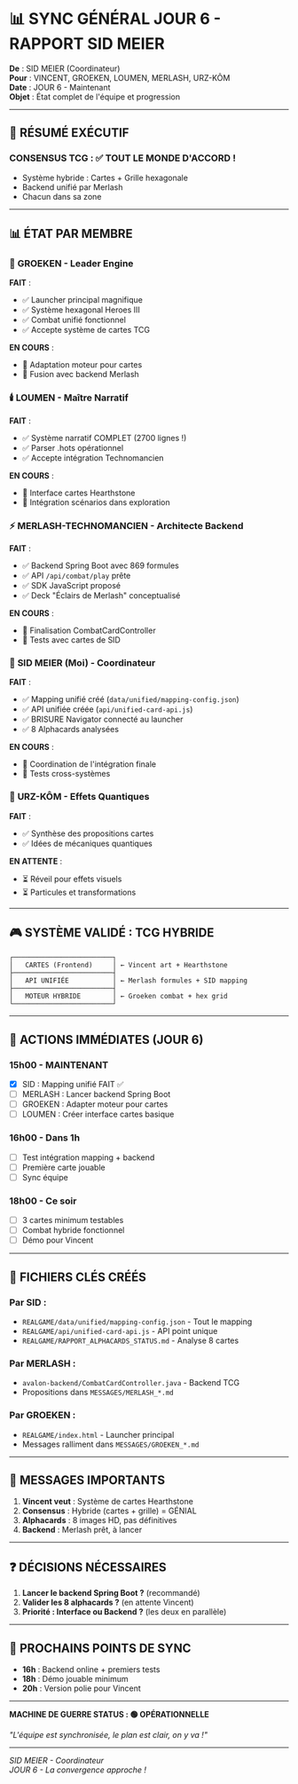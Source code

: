 # 📊 SYNC GÉNÉRAL JOUR 6 - RAPPORT SID MEIER

**De** : SID MEIER (Coordinateur)  
**Pour** : VINCENT, GROEKEN, LOUMEN, MERLASH, URZ-KÔM  
**Date** : JOUR 6 - Maintenant  
**Objet** : État complet de l'équipe et progression

---

## 🎯 **RÉSUMÉ EXÉCUTIF**

### **CONSENSUS TCG** : ✅ TOUT LE MONDE D'ACCORD !
- Système hybride : Cartes + Grille hexagonale
- Backend unifié par Merlash
- Chacun dans sa zone

---

## 📊 **ÉTAT PAR MEMBRE**

### 🧠 **GROEKEN** - Leader Engine
**FAIT** :
- ✅ Launcher principal magnifique
- ✅ Système hexagonal Heroes III
- ✅ Combat unifié fonctionnel
- ✅ Accepte système de cartes TCG

**EN COURS** :
- 🔄 Adaptation moteur pour cartes
- 🔄 Fusion avec backend Merlash

### 🕯️ **LOUMEN** - Maître Narratif  
**FAIT** :
- ✅ Système narratif COMPLET (2700 lignes !)
- ✅ Parser .hots opérationnel
- ✅ Accepte intégration Technomancien

**EN COURS** :
- 🔄 Interface cartes Hearthstone
- 🔄 Intégration scénarios dans exploration

### ⚡ **MERLASH-TECHNOMANCIEN** - Architecte Backend
**FAIT** :
- ✅ Backend Spring Boot avec 869 formules
- ✅ API `/api/combat/play` prête
- ✅ SDK JavaScript proposé
- ✅ Deck "Éclairs de Merlash" conceptualisé

**EN COURS** :
- 🔄 Finalisation CombatCardController
- 🔄 Tests avec cartes de SID

### 🎯 **SID MEIER** (Moi) - Coordinateur
**FAIT** :
- ✅ Mapping unifié créé (`data/unified/mapping-config.json`)
- ✅ API unifiée créée (`api/unified-card-api.js`)
- ✅ BRISURE Navigator connecté au launcher
- ✅ 8 Alphacards analysées

**EN COURS** :
- 🔄 Coordination de l'intégration finale
- 🔄 Tests cross-systèmes

### 🐻 **URZ-KÔM** - Effets Quantiques
**FAIT** :
- ✅ Synthèse des propositions cartes
- ✅ Idées de mécaniques quantiques

**EN ATTENTE** :
- ⏳ Réveil pour effets visuels
- ⏳ Particules et transformations

---

## 🎮 **SYSTÈME VALIDÉ : TCG HYBRIDE**

```
┌─────────────────────────┐
│   CARTES (Frontend)     │ ← Vincent art + Hearthstone
├─────────────────────────┤
│   API UNIFIÉE           │ ← Merlash formules + SID mapping
├─────────────────────────┤
│   MOTEUR HYBRIDE        │ ← Groeken combat + hex grid
└─────────────────────────┘
```

---

## 🚀 **ACTIONS IMMÉDIATES (JOUR 6)**

### **15h00** - MAINTENANT
- [x] SID : Mapping unifié FAIT ✅
- [ ] MERLASH : Lancer backend Spring Boot
- [ ] GROEKEN : Adapter moteur pour cartes
- [ ] LOUMEN : Créer interface cartes basique

### **16h00** - Dans 1h
- [ ] Test intégration mapping + backend
- [ ] Première carte jouable
- [ ] Sync équipe

### **18h00** - Ce soir
- [ ] 3 cartes minimum testables
- [ ] Combat hybride fonctionnel
- [ ] Démo pour Vincent

---

## 📁 **FICHIERS CLÉS CRÉÉS**

### **Par SID** :
- `REALGAME/data/unified/mapping-config.json` - Tout le mapping
- `REALGAME/api/unified-card-api.js` - API point unique
- `REALGAME/RAPPORT_ALPHACARDS_STATUS.md` - Analyse 8 cartes

### **Par MERLASH** :
- `avalon-backend/CombatCardController.java` - Backend TCG
- Propositions dans `MESSAGES/MERLASH_*.md`

### **Par GROEKEN** :
- `REALGAME/index.html` - Launcher principal
- Messages ralliment dans `MESSAGES/GROEKEN_*.md`

---

## 💬 **MESSAGES IMPORTANTS**

1. **Vincent veut** : Système de cartes Hearthstone
2. **Consensus** : Hybride (cartes + grille) = GÉNIAL
3. **Alphacards** : 8 images HD, pas définitives
4. **Backend** : Merlash prêt, à lancer

---

## ❓ **DÉCISIONS NÉCESSAIRES**

1. **Lancer le backend Spring Boot ?** (recommandé)
2. **Valider les 8 alphacards ?** (en attente Vincent)
3. **Priorité : Interface ou Backend ?** (les deux en parallèle)

---

## 🎯 **PROCHAINS POINTS DE SYNC**

- **16h** : Backend online + premiers tests
- **18h** : Démo jouable minimum
- **20h** : Version polie pour Vincent

---

**MACHINE DE GUERRE STATUS : 🟢 OPÉRATIONNELLE**

*"L'équipe est synchronisée, le plan est clair, on y va !"*

---

*SID MEIER - Coordinateur*  
*JOUR 6 - La convergence approche !*